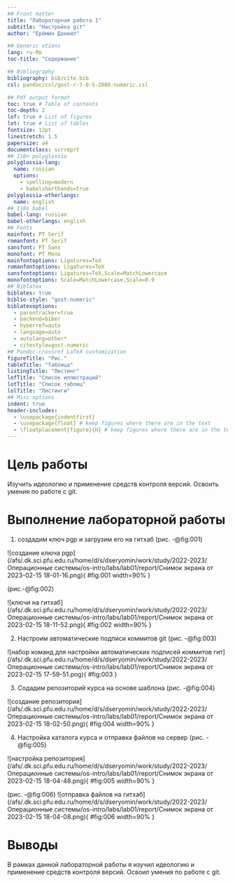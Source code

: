 ```yaml
---
## Front matter
title: "Лабораторная работа 1"
subtitle: "Настройка git"
author: "Ерёмин Даниил"

## Generic otions
lang: ru-RU
toc-title: "Содержание"

## Bibliography
bibliography: bib/cite.bib
csl: pandoc/csl/gost-r-7-0-5-2008-numeric.csl

## Pdf output format
toc: true # Table of contents
toc-depth: 2
lof: true # List of figures
lot: true # List of tables
fontsize: 12pt
linestretch: 1.5
papersize: a4
documentclass: scrreprt
## I18n polyglossia
polyglossia-lang:
  name: russian
  options:
	- spelling=modern
	- babelshorthands=true
polyglossia-otherlangs:
  name: english
## I18n babel
babel-lang: russian
babel-otherlangs: english
## Fonts
mainfont: PT Serif
romanfont: PT Serif
sansfont: PT Sans
monofont: PT Mono
mainfontoptions: Ligatures=TeX
romanfontoptions: Ligatures=TeX
sansfontoptions: Ligatures=TeX,Scale=MatchLowercase
monofontoptions: Scale=MatchLowercase,Scale=0.9
## Biblatex
biblatex: true
biblio-style: "gost-numeric"
biblatexoptions:
  - parentracker=true
  - backend=biber
  - hyperref=auto
  - language=auto
  - autolang=other*
  - citestyle=gost-numeric
## Pandoc-crossref LaTeX customization
figureTitle: "Рис."
tableTitle: "Таблица"
listingTitle: "Листинг"
lofTitle: "Список иллюстраций"
lotTitle: "Список таблиц"
lolTitle: "Листинги"
## Misc options
indent: true
header-includes:
  - \usepackage{indentfirst}
  - \usepackage{float} # keep figures where there are in the text
  - \floatplacement{figure}{H} # keep figures where there are in the text
---
```


# Цель работы

Изучить идеологию и применение средств контроля версий. Освоить умения по работе с git.


# Выполнение лабораторной работы

1) создадим ключ pgp и загрузим его на гитхаб (рис. -@fig:001)

![создание ключа pgp](/afs/.dk.sci.pfu.edu.ru/home/d/s/dseryomin/work/study/2022-2023/Операционные системы/os-intro/labs/lab01/report/Снимок экрана от 2023-02-15 18-01-16.png){ #fig:001 width=90% }

(рис.-@fig:002) 

![ключи на гитхаб](/afs/.dk.sci.pfu.edu.ru/home/d/s/dseryomin/work/study/2022-2023/Операционные системы/os-intro/labs/lab01/report/Снимок экрана от 2023-02-15 18-11-52.png){ #fig:002 width=90% }

2) Настроим автоматические подписи коммитов git (рис. -@fig:003)

![набор команд для настройки автоматических подписей коммитов гит](/afs/.dk.sci.pfu.edu.ru/home/d/s/dseryomin/work/study/2022-2023/Операционные системы/os-intro/labs/lab01/report/Снимок экрана от 2023-02-15 17-59-51.png){ #fig:003 }

3) Содадим репозиторий курса на основе шаблона (рис. -@fig:004)

![создание репозитория](/afs/.dk.sci.pfu.edu.ru/home/d/s/dseryomin/work/study/2022-2023/Операционные системы/os-intro/labs/lab01/report/Снимок экрана от 2023-02-15 18-02-50.png){ #fig:004 width=90% }

4) Настройка каталога курса и отправка файлов на сервер (рис. -@fig:005)

![настройка репозитория](/afs/.dk.sci.pfu.edu.ru/home/d/s/dseryomin/work/study/2022-2023/Операционные системы/os-intro/labs/lab01/report/Снимок экрана от 2023-02-15 18-04-48.png){ #fig:005 width=90% }

(рис. -@fig:006)
![отправка файлов на гитхаб](/afs/.dk.sci.pfu.edu.ru/home/d/s/dseryomin/work/study/2022-2023/Операционные системы/os-intro/labs/lab01/report/Снимок экрана от 2023-02-15 18-04-08.png){ #fig:006 width=90% }



# Выводы

В рамках данной лабораторной работы я изучил идеологию и применение средств контроля версий. Освоил умения по работе с git.

